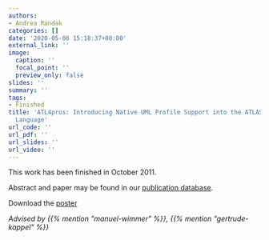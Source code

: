 ```yaml
---
authors:
- Andrea Randak
categories: []
date: '2020-05-08 15:18:37+00:00'
external_link: ''
image:
  caption: ''
  focal_point: ''
  preview_only: false
slides: ''
summary: ''
tags:
- Finished
title: 'ATL4pros: Introducing Native UML Profile Support into the ATLAS Transformation
  Language'
url_code: ''
url_pdf: ''
url_slides: ''
url_video: ''
---
```


This work has been finished in October 2011.

Abstract and paper may be found in our <a class="external" href="http://publik.tuwien.ac.at/showentry.php?ID=199788&amp;lang=2">publication database</a>.

 Download the [poster](https://www.big.tuwien.ac.at/app/uploads/2016/10/Randak_poster.pdf)

*Advised by {{% mention "manuel-wimmer" %}}, {{% mention "gertrude-kappel" %}}*